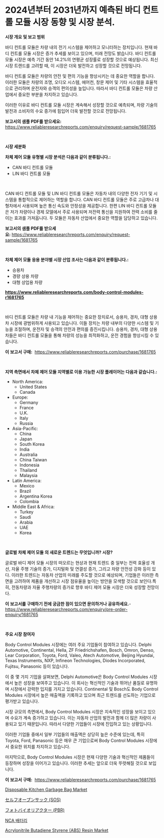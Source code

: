 <p><h1>2024년부터 2031년까지 예측된 바디 컨트롤 모듈 시장 동향 및 시장 분석.</h1></p><p><strong>시장 개요 및 보고 범위</strong></p>
<p><p>바디 컨트롤 모듈은 차량 내의 전기 시스템을 제어하고 모니터하는 장치입니다. 현재 바디 컨트롤 모듈 시장은 증가 추세를 보이고 있으며, 미래 전망도 밝습니다. 바디 컨트롤 모듈 시장은 예측 기간 동안 14.2%의 연평균 성장률로 성장할 것으로 예상됩니다. 최신 시장 트렌드를 고려할 때, 이 시장은 더욱 발전하고 성장할 것으로 전망됩니다.</p><p>바디 컨트롤 모듈은 차량의 안전 및 편의 기능을 향상시키는 데 중요한 역할을 합니다. 이러한 모듈은 차량의 조명, 오디오 시스템, 에어컨, 창문 제어 및 기타 시스템을 효율적으로 관리하며 운전자와 승객의 편의성을 높입니다. 따라서 바디 컨트롤 모듈은 차량 산업에서 중요한 부분을 차지하고 있습니다.</p><p>이러한 이유로 바디 컨트롤 모듈 시장은 계속해서 성장할 것으로 예측되며, 차량 기술의 발전과 소비자의 수요 증가에 힘입어 더욱 발전할 것으로 전망됩니다.</p></p>
<p><strong>보고서의 샘플 PDF를 받으세요:</strong> <a href="https://www.reliableresearchreports.com/enquiry/request-sample/1681765">https://www.reliableresearchreports.com/enquiry/request-sample/1681765</a></p>
<p>&nbsp;</p>
<p><strong>시장 세분화</strong></p>
<p><strong>차체 제어 모듈 유형별 시장 분석은 다음과 같이 분류됩니다.:</strong></p>
<p><ul><li>CAN 바디 컨트롤 모듈</li><li>LIN 바디 컨트롤 모듈</li></ul></p>
<p>&nbsp;</p>
<p><p>CAN 바디 컨트롤 모듈 및 LIN 바디 컨트롤 모듈은 자동차 내의 다양한 전자 기기 및 시스템을 통합적으로 제어하는 역할을 합니다. CAN 바디 컨트롤 모듈은 주로 고급차나 대형차에서 사용되며 높은 통신 속도와 안정성을 제공합니다. 한편 LIN 바디 컨트롤 모듈은 저가 차량이나 경제 모델에서 주로 사용되며 저전력 통신을 지원하여 전력 소비를 줄이는 효과를 가져옵니다. 두 모듈은 자동차 산업에서 중요한 역할을 담당하고 있습니다.</p></p>
<p><strong>보고서의 샘플 PDF를 받으세요:</strong>&nbsp;<a href="https://www.reliableresearchreports.com/enquiry/request-sample/1681765">https://www.reliableresearchreports.com/enquiry/request-sample/1681765</a></p>
<p>&nbsp;</p>
<p><strong> 차체 제어 모듈 응용 분야별 시장 산업 조사는 다음과 같이 분류됩니다.:</strong></p>
<p><ul><li>승용차</li><li>경량 상용 차량</li><li>대형 상업용 차량</li></ul></p>
<p><strong><a href="https://www.reliableresearchreports.com/body-control-modules-r1681765">https://www.reliableresearchreports.com/body-control-modules-r1681765</a></strong></p>
<p>&nbsp;</p>
<p><p>바디 컨트롤 모듈은 차량 내 기능을 제어하는 중요한 장치로서, 승용차, 경차, 대형 상용차 시장에 광범위하게 사용되고 있습니다. 이들 장치는 차량 내부의 다양한 시스템 및 기능을 조절하며, 운전자 및 승객의 안전과 편의를 증진시킵니다. 승용차, 경차, 대형 상용차들은 바디 컨트롤 모듈을 통해 차량의 성능을 최적화하고, 운전 경험을 향상시킬 수 있습니다.</p></p>
<p><strong>이 보고서 구매:</strong>&nbsp; <a href="https://www.reliableresearchreports.com/purchase/1681765">https://www.reliableresearchreports.com/purchase/1681765</a></p>
<p>&nbsp;</p>
<p><strong>지역 측면에서 차체 제어 모듈 지역별로 이용 가능한 시장 플레이어는 다음과 같습니다.:</strong></p>
<p><ul>
    <li>
        North America:
        <ul>
            <li>United States</li>
            <li>Canada</li>
        </ul>
    </li>
    <li>
        Europe:
        <ul>
            <li>Germany</li>
            <li>France</li>
            <li>U.K.</li>
            <li>Italy</li>
            <li>Russia</li>
        </ul>
    </li>
    <li>
        Asia-Pacific:
        <ul>
            <li>China</li>
            <li>Japan</li>
            <li>South Korea</li>
            <li>India</li>
            <li>Australia</li>
            <li>China Taiwan</li>
            <li>Indonesia</li>
            <li>Thailand</li>
            <li>Malaysia</li>
        </ul>
    </li>
    <li>
        Latin America:
        <ul>
            <li>Mexico</li>
            <li>Brazil</li>
            <li>Argentina Korea</li>
            <li>Colombia</li>
        </ul>
    </li>
    <li>
        Middle East & Africa:
        <ul>
            <li>Turkey</li>
            <li>Saudi</li>
            <li>Arabia</li>
            <li>UAE</li>
            <li>Korea</li>
        </ul>
    </li>
    </ul></p>
<p>&nbsp;</p>
<p><strong>글로벌 차체 제어 모듈 의 새로운 트렌드는 무엇입니까? 시장?</strong></p>
<p><p>글로벌 바디 제어 모듈 시장의 떠오르는 현상과 현재 트렌드 중 일부는 전력 효율성 개선, 자율 주행 기술의 증가, 디지털화 및 연결성 증가, 그리고 차량 안전성 강화 등이 있다. 이러한 트렌드는 자동차 산업의 미래를 주도할 것으로 예상되며, 기업들은 이러한 측면을 고려하여 제품을 개선하고 시장 점유율을 높이는 방안을 모색할 것으로 보인다.특히, 전동차량과 자율 주행차량의 증가로 향후 바디 제어 모듈 시장은 더욱 성장할 전망이다.</p></p>
<p><strong>이 보고서를 구매하기 전에 궁금한 점이 있으면 문의하거나 공유하세요.</strong>- <a href="https://www.reliableresearchreports.com/enquiry/pre-order-enquiry/1681765">https://www.reliableresearchreports.com/enquiry/pre-order-enquiry/1681765</a></p>
<p>&nbsp;</p>
<p><strong>주요 시장 참여자</strong></p>
<p><p>Body Control Modules 시장에는 여러 주요 기업들이 참여하고 있습니다. Delphi Automotive, Continental, Hella, ZF Friedrichshafen, Bosch, Omron, Denso, Lear Corporation, Toyota, Ford, Valeo, Atech Automotive, Beijing Hyundai, Texas Instruments, NXP, Infineon Technologies, Diodes Incorporated, Fujitsu, Panasonic 등이 있습니다.</p><p>이 중 몇 가지 기업을 살펴보면, Delphi Automotive은 Body Control Modules 시장에서 높은 성장을 보여주고 있습니다. 이 회사는 혁신적인 기술과 뛰어난 품질로 유명하며 시장에서 강력한 입지를 가지고 있습니다. Continental 및 Bosch도 Body Control Modules 시장에서 높은 매출액을 기록하고 있으며 최근 트렌드를 선도하는 기업으로 평가받고 있습니다.</p><p>시장 규모의 측면에서, Body Control Modules 시장은 지속적인 성장을 보이고 있으며 수요가 계속 증가하고 있습니다. 이는 자동차 산업의 발전과 함께 더 많은 차량이 사용되고 있기 때문입니다. 따라서 다양한 기업들이 시장에 진입하고 있는 상황입니다.</p><p>이러한 기업들 중에서 일부 기업들의 매출액은 상당히 높은 수준에 있는데, 특히 Toyota, Ford, Panasonic 등은 매우 큰 기업으로써 Body Control Modules 시장에서 중요한 위치를 차지하고 있습니다.</p><p>마지막으로, Body Control Modules 시장은 현재 다양한 기술과 혁신적인 제품들이 등장하며 성장을 이어가고 있습니다. 이러한 추세는 앞으로 더욱 뚜렷해질 것으로 보입니다.</p></p>
<p><strong>이 보고서 구매:</strong>&nbsp;&nbsp;<a href="https://www.reliableresearchreports.com/purchase/1681765">https://www.reliableresearchreports.com/purchase/1681765</a></p>
<p><p><a href="https://issuu.com/reportprime-2/docs/disposable-kitchen-garbage-bag-market-size-2030.pp">Disposable Kitchen Garbage Bag Market</a></p><p><a href="https://github.com/zjkmgcs938405/Market-Research-Report-List-2/blob/main/487083284260.md">セルフオープンサック (SOS)</a></p><p><a href="https://github.com/DanykaKilback/Market-Research-Report-List-1/blob/main/237048984259.md">フォトバイオリアクター (PBR)</a></p><p><a href="https://github.com/rcabello548/Market-Research-Report-List-1/blob/main/888057078022.md">NCA 배터리</a></p><p><a href="https://github.com/markusgodoy/Market-Research-Report-List-3/blob/main/acrylonitrile-butadiene-styrene-abs-resin-market.md">Acrylonitrile Butadiene Styrene (ABS) Resin Market</a></p></p>